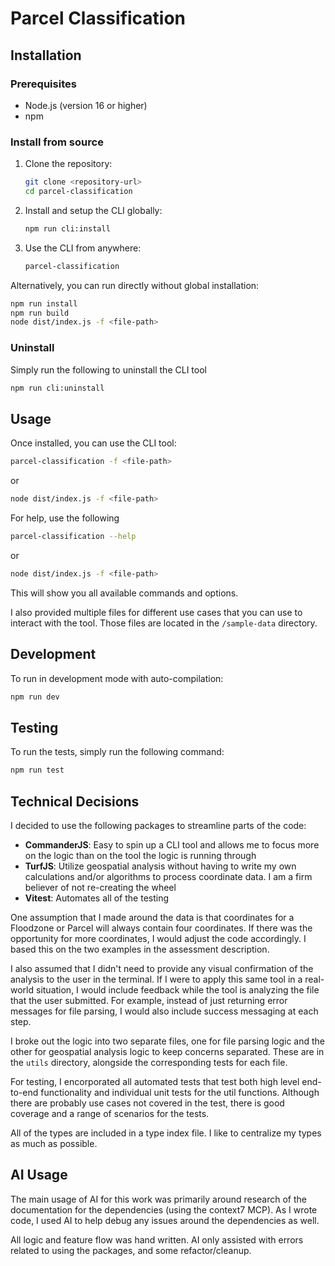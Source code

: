 # Parcel Classification

## Installation

### Prerequisites

- Node.js (version 16 or higher)
- npm

### Install from source

1. Clone the repository:

   ```bash
   git clone <repository-url>
   cd parcel-classification
   ```

2. Install and setup the CLI globally:

   ```bash
   npm run cli:install
   ```

3. Use the CLI from anywhere:
   ```bash
   parcel-classification
   ```

Alternatively, you can run directly without global installation:

```bash
npm run install
npm run build
node dist/index.js -f <file-path>
```

### Uninstall

Simply run the following to uninstall the CLI tool

```bash
npm run cli:uninstall
```

## Usage

Once installed, you can use the CLI tool:

```bash
parcel-classification -f <file-path>
```

or

```bash
node dist/index.js -f <file-path>
```

For help, use the following

```bash
parcel-classification --help
```

or

```bash
node dist/index.js -f <file-path>
```

This will show you all available commands and options.

I also provided multiple files for different use cases that you can use to interact with the tool. Those files are located in the `/sample-data` directory.

## Development

To run in development mode with auto-compilation:

```bash
npm run dev
```

## Testing

To run the tests, simply run the following command:

```bash
npm run test
```

## Technical Decisions

I decided to use the following packages to streamline parts of the code:

- **CommanderJS**: Easy to spin up a CLI tool and allows me to focus more on the logic than on the tool the logic is running through
- **TurfJS**: Utilize geospatial analysis without having to write my own calculations and/or algorithms to process coordinate data. I am a firm believer of not re-creating the wheel
- **Vitest**: Automates all of the testing

One assumption that I made around the data is that coordinates for a Floodzone or Parcel will always contain four coordinates. If there was the opportunity for more coordinates, I would adjust the code accordingly. I based this on the two examples in the assessment description.

I also assumed that I didn't need to provide any visual confirmation of the analysis to the user in the terminal. If I were to apply this same tool in a real-world situation, I would include feedback while the tool is analyzing the file that the user submitted. For example, instead of just returning error messages for file parsing, I would also include success messaging at each step.

I broke out the logic into two separate files, one for file parsing logic and the other for geospatial analysis logic to keep concerns separated. These are in the `utils` directory, alongside the corresponding tests for each file.

For testing, I encorporated all automated tests that test both high level end-to-end functionality and individual unit tests for the util functions. Although there are probably use cases not covered in the test, there is good coverage and a range of scenarios for the tests.

All of the types are included in a type index file. I like to centralize my types as much as possible.

## AI Usage

The main usage of AI for this work was primarily around research of the documentation for the dependencies (using the context7 MCP). As I wrote code, I used AI to help debug any issues around the dependencies as well.

All logic and feature flow was hand written. AI only assisted with errors related to using the packages, and some refactor/cleanup.
